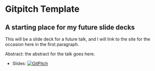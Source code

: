 # Gitpitch Template
## A starting place for my future slide decks

This will be a slide deck for a future talk, and I will link to the site for the occasion here in the first paragraph.

Abstract: the abstract for the talk goes here.

* Slides: [![GitPitch](https://gitpitch.com/assets/badge.svg)](https://gitpitch.com/hardyoyo/gitpitch-template)

